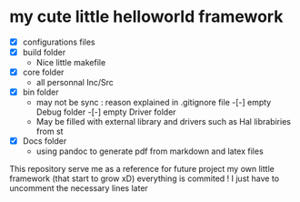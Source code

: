 # my cute little helloworld framework 

-[x] configurations files
-[x] build folder
    - Nice little makefile
-[x] core folder
    - all personnal Inc/Src
-[x] bin folder 
    - may not be sync : reason explained in .gitignore file
-[-] empty Debug folder
-[-] empty Driver folder
    - May be filled with external library and drivers such as Hal librabiries from st
-[x] Docs folder
    - using pandoc to generate pdf from markdown and latex files

This repository serve me as a reference for future project
my own little framework (that start to grow xD)
everything is commited ! I just have to uncomment the necessary lines later 